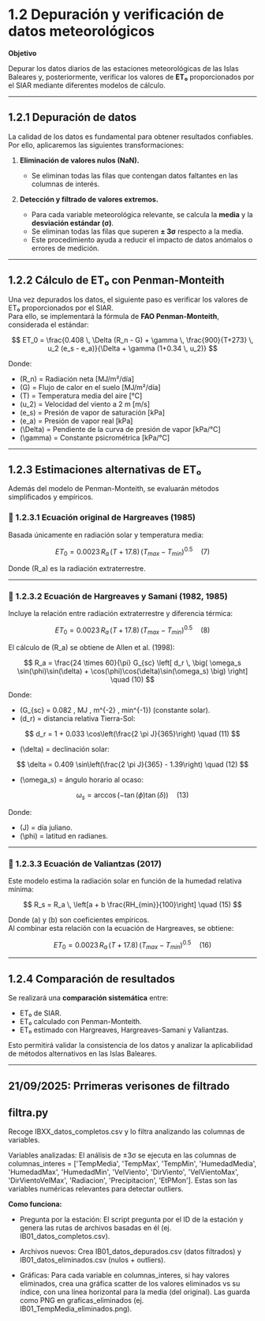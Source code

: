 # 1.2 Depuración y verificación de datos meteorológicos

**Objetivo**

Depurar los datos diarios de las estaciones meteorológicas de las Islas Baleares y, posteriormente, verificar los valores de **ET₀** proporcionados por el SIAR mediante diferentes modelos de cálculo.

---

## 1.2.1 Depuración de datos

La calidad de los datos es fundamental para obtener resultados confiables.  
Por ello, aplicaremos las siguientes transformaciones:

1. **Eliminación de valores nulos (NaN).**  
   - Se eliminan todas las filas que contengan datos faltantes en las columnas de interés.

2. **Detección y filtrado de valores extremos.**  
   - Para cada variable meteorológica relevante, se calcula la **media** y la **desviación estándar (σ)**.  
   - Se eliminan todas las filas que superen **± 3σ** respecto a la media.  
   - Este procedimiento ayuda a reducir el impacto de datos anómalos o errores de medición.

---

## 1.2.2 Cálculo de ET₀ con Penman-Monteith

Una vez depurados los datos, el siguiente paso es verificar los valores de ET₀ proporcionados por el SIAR.  
Para ello, se implementará la fórmula de **FAO Penman-Monteith**, considerada el estándar:

$$
ET_0 = \frac{0.408 \, \Delta (R_n - G) + \gamma \, \frac{900}{T+273} \, u_2 (e_s - e_a)}{\Delta + \gamma (1+0.34 \, u_2)}
$$

Donde:  
- \(R_n\) = Radiación neta [MJ/m²/día]  
- \(G\) = Flujo de calor en el suelo [MJ/m²/día]  
- \(T\) = Temperatura media del aire [°C]  
- \(u_2\) = Velocidad del viento a 2 m [m/s]  
- \(e_s\) = Presión de vapor de saturación [kPa]  
- \(e_a\) = Presión de vapor real [kPa]  
- \(\Delta\) = Pendiente de la curva de presión de vapor [kPa/°C]  
- \(\gamma\) = Constante psicrométrica [kPa/°C]  

---

## 1.2.3 Estimaciones alternativas de ET₀

Además del modelo de Penman-Monteith, se evaluarán métodos simplificados y empíricos.

### 🔹 1.2.3.1 Ecuación original de Hargreaves (1985)

Basada únicamente en radiación solar y temperatura media:

$$
ET_0 = 0.0023 \, R_a \, (T + 17.8) \, (T_{max} - T_{min})^{0.5} \quad (7)
$$

Donde \(R_a\) es la radiación extraterrestre.

---

### 🔹 1.2.3.2 Ecuación de Hargreaves y Samani (1982, 1985)

Incluye la relación entre radiación extraterrestre y diferencia térmica:

$$
ET_0 = 0.0023 \, R_a \, (T + 17.8) \, (T_{max} - T_{min})^{0.5} \quad (8)
$$

El cálculo de \(R_a\) se obtiene de Allen et al. (1998):

$$
R_a = \frac{24 \times 60}{\pi} G_{sc} \left[ d_r \, \big( \omega_s \sin(\phi)\sin(\delta) + \cos(\phi)\cos(\delta)\sin(\omega_s) \big) \right] \quad (10)
$$

Donde:  
- \(G_{sc} = 0.082 \, MJ \, m^{-2} \, min^{-1}\) (constante solar).  
- \(d_r\) = distancia relativa Tierra-Sol:  

$$
d_r = 1 + 0.033 \cos\left(\frac{2 \pi J}{365}\right) \quad (11)
$$

- \(\delta\) = declinación solar:  

$$
\delta = 0.409 \sin\left(\frac{2 \pi J}{365} - 1.39\right) \quad (12)
$$

- \(\omega_s\) = ángulo horario al ocaso:  

$$
\omega_s = \arccos(-\tan(\phi)\tan(\delta)) \quad (13)
$$

Donde:  
- \(J\) = día juliano.  
- \(\phi\) = latitud en radianes.  

---

### 🔹 1.2.3.3 Ecuación de Valiantzas (2017)

Este modelo estima la radiación solar en función de la humedad relativa mínima:

$$
R_s = R_a \, \left[a + b \frac{RH_{min}}{100}\right] \quad (15)
$$

Donde \(a\) y \(b\) son coeficientes empíricos.  
Al combinar esta relación con la ecuación de Hargreaves, se obtiene:

$$
ET_0 = 0.0023 \, R_a \, (T + 17.8) \, (T_{max} - T_{min})^{0.5} \quad (16)
$$

---

## 1.2.4 Comparación de resultados

Se realizará una **comparación sistemática** entre:  
- ET₀ de SIAR.  
- ET₀ calculado con Penman-Monteith.  
- ET₀ estimado con Hargreaves, Hargreaves-Samani y Valiantzas.  

Esto permitirá validar la consistencia de los datos y analizar la aplicabilidad de métodos alternativos en las Islas Baleares.

---
## 21/09/2025: Prrimeras verisones de filtrado

## filtra.py

Recoge IBXX_datos_completos.csv y lo filtra analizando las columnas de variables.

Variables analizadas: El análisis de ±3σ se ejecuta en las columnas de columnas_interes = ['TempMedia', 'TempMax', 'TempMin', 'HumedadMedia', 'HumedadMax', 'HumedadMin', 'VelViento', 'DirViento', 'VelVientoMax', 'DirVientoVelMax', 'Radiacion', 'Precipitacion', 'EtPMon']. Estas son las variables numéricas relevantes para detectar outliers.

**Como funciona:**

- Pregunta por la estación: El script pregunta por el ID de la estación y genera las rutas de archivos basadas en él (ej. IB01_datos_completos.csv).

- Archivos nuevos: Crea IB01_datos_depurados.csv (datos filtrados) y IB01_datos_eliminados.csv (nulos + outliers).

- Gráficas: Para cada variable en columnas_interes, si hay valores eliminados, crea una gráfica scatter de los valores eliminados vs su índice, con una línea horizontal para la media (del original). Las guarda como PNG en graficas_eliminados (ej. IB01_TempMedia_eliminados.png).